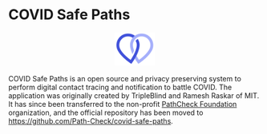 # COVID Safe Paths

<div align="center">
   <img width="80" height="67" alt="pathcheck logo" src="https://github.com/Path-Check/covid-safe-paths/raw/develop/assets/Safe_Paths_Logo.png">
</div>

COVID Safe Paths is an open source and privacy preserving system to perform digital contact tracing and notification to battle COVID.  The application was originally created by TripleBlind and Ramesh Raskar of MIT.  It has since been transferred to the non-profit [PathCheck Foundation](https://pathcheck.org) organization, and the official repository has been moved to https://github.com/Path-Check/covid-safe-paths.
